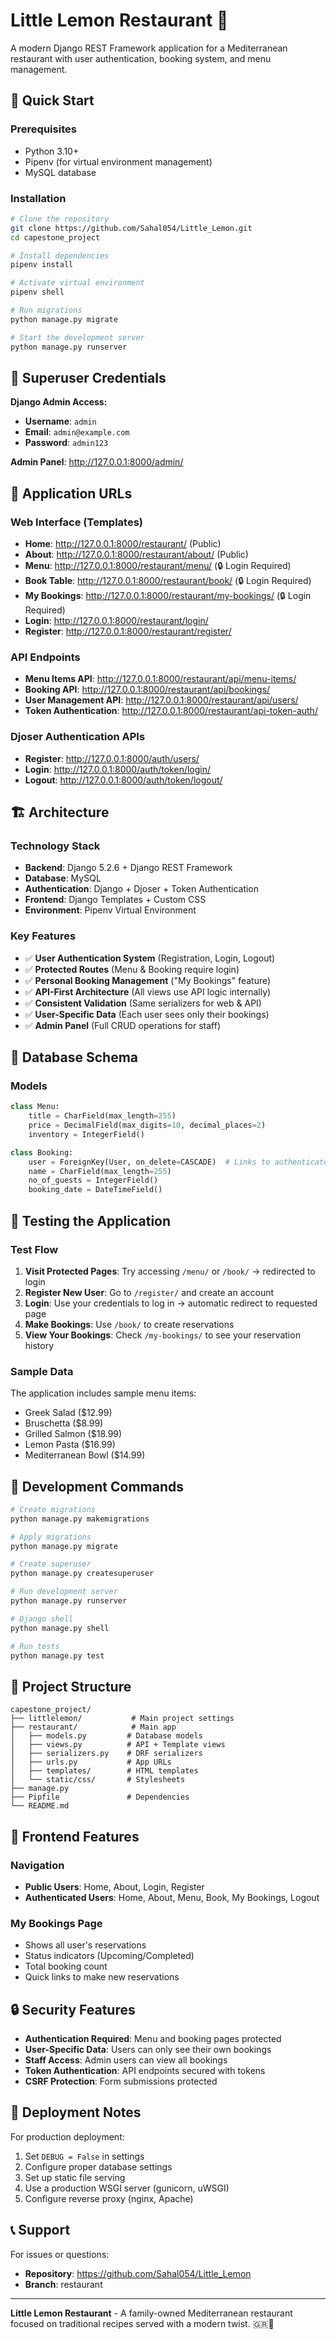 # Little Lemon Restaurant 🍋

A modern Django REST Framework application for a Mediterranean restaurant with user authentication, booking system, and menu management.

## 🚀 Quick Start

### Prerequisites
- Python 3.10+
- Pipenv (for virtual environment management)
- MySQL database

### Installation
```bash
# Clone the repository
git clone https://github.com/Sahal054/Little_Lemon.git
cd capestone_project

# Install dependencies
pipenv install

# Activate virtual environment
pipenv shell

# Run migrations
python manage.py migrate

# Start the development server
python manage.py runserver
```

## 🔑 Superuser Credentials

**Django Admin Access:**
- **Username**: `admin`
- **Email**: `admin@example.com`
- **Password**: `admin123`

**Admin Panel**: http://127.0.0.1:8000/admin/

## 📱 Application URLs

### Web Interface (Templates)
- **Home**: http://127.0.0.1:8000/restaurant/ (Public)
- **About**: http://127.0.0.1:8000/restaurant/about/ (Public)
- **Menu**: http://127.0.0.1:8000/restaurant/menu/ (🔒 Login Required)
- **Book Table**: http://127.0.0.1:8000/restaurant/book/ (🔒 Login Required)
- **My Bookings**: http://127.0.0.1:8000/restaurant/my-bookings/ (🔒 Login Required)
- **Login**: http://127.0.0.1:8000/restaurant/login/
- **Register**: http://127.0.0.1:8000/restaurant/register/

### API Endpoints
- **Menu Items API**: http://127.0.0.1:8000/restaurant/api/menu-items/
- **Booking API**: http://127.0.0.1:8000/restaurant/api/bookings/
- **User Management API**: http://127.0.0.1:8000/restaurant/api/users/
- **Token Authentication**: http://127.0.0.1:8000/restaurant/api-token-auth/

### Djoser Authentication APIs
- **Register**: http://127.0.0.1:8000/auth/users/
- **Login**: http://127.0.0.1:8000/auth/token/login/
- **Logout**: http://127.0.0.1:8000/auth/token/logout/

## 🏗️ Architecture

### Technology Stack
- **Backend**: Django 5.2.6 + Django REST Framework
- **Database**: MySQL
- **Authentication**: Django + Djoser + Token Authentication
- **Frontend**: Django Templates + Custom CSS
- **Environment**: Pipenv Virtual Environment

### Key Features
- ✅ **User Authentication System** (Registration, Login, Logout)
- ✅ **Protected Routes** (Menu & Booking require login)
- ✅ **Personal Booking Management** ("My Bookings" feature)
- ✅ **API-First Architecture** (All views use API logic internally)
- ✅ **Consistent Validation** (Same serializers for web & API)
- ✅ **User-Specific Data** (Each user sees only their bookings)
- ✅ **Admin Panel** (Full CRUD operations for staff)

## 💾 Database Schema

### Models
```python
class Menu:
    title = CharField(max_length=255)
    price = DecimalField(max_digits=10, decimal_places=2)
    inventory = IntegerField()

class Booking:
    user = ForeignKey(User, on_delete=CASCADE)  # Links to authenticated user
    name = CharField(max_length=255)
    no_of_guests = IntegerField()
    booking_date = DateTimeField()
```

## 🧪 Testing the Application

### Test Flow
1. **Visit Protected Pages**: Try accessing `/menu/` or `/book/` → redirected to login
2. **Register New User**: Go to `/register/` and create an account
3. **Login**: Use your credentials to log in → automatic redirect to requested page
4. **Make Bookings**: Use `/book/` to create reservations
5. **View Your Bookings**: Check `/my-bookings/` to see your reservation history

### Sample Data
The application includes sample menu items:
- Greek Salad ($12.99)
- Bruschetta ($8.99)
- Grilled Salmon ($18.99)
- Lemon Pasta ($16.99)
- Mediterranean Bowl ($14.99)

## 🔧 Development Commands

```bash
# Create migrations
python manage.py makemigrations

# Apply migrations
python manage.py migrate

# Create superuser
python manage.py createsuperuser

# Run development server
python manage.py runserver

# Django shell
python manage.py shell

# Run tests
python manage.py test
```

## 📁 Project Structure

```
capestone_project/
├── littlelemon/           # Main project settings
├── restaurant/            # Main app
│   ├── models.py         # Database models
│   ├── views.py          # API + Template views
│   ├── serializers.py    # DRF serializers
│   ├── urls.py           # App URLs
│   ├── templates/        # HTML templates
│   └── static/css/       # Stylesheets
├── manage.py
├── Pipfile               # Dependencies
└── README.md
```

## 🎨 Frontend Features

### Navigation
- **Public Users**: Home, About, Login, Register
- **Authenticated Users**: Home, About, Menu, Book, My Bookings, Logout

### My Bookings Page
- Shows all user's reservations
- Status indicators (Upcoming/Completed)
- Total booking count
- Quick links to make new reservations

## 🔒 Security Features

- **Authentication Required**: Menu and booking pages protected
- **User-Specific Data**: Users can only see their own bookings
- **Staff Access**: Admin users can view all bookings
- **Token Authentication**: API endpoints secured with tokens
- **CSRF Protection**: Form submissions protected

## 🚀 Deployment Notes

For production deployment:
1. Set `DEBUG = False` in settings
2. Configure proper database settings
3. Set up static file serving
4. Use a production WSGI server (gunicorn, uWSGI)
5. Configure reverse proxy (nginx, Apache)

## 📞 Support

For issues or questions:
- **Repository**: https://github.com/Sahal054/Little_Lemon
- **Branch**: restaurant

---

**Little Lemon Restaurant** - A family-owned Mediterranean restaurant focused on traditional recipes served with a modern twist. 🇬🇷🍋